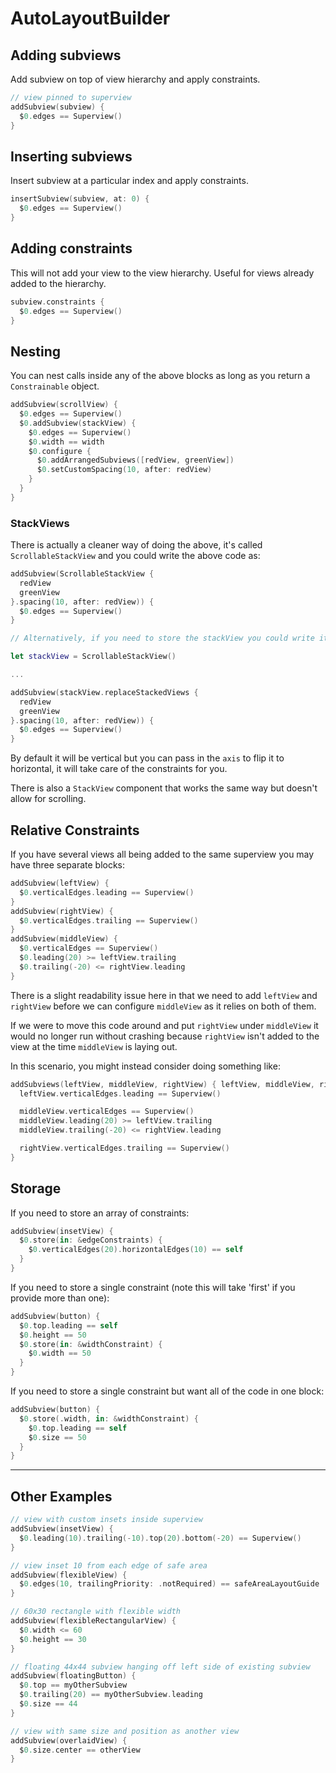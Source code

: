 # AutoLayoutBuilder

## Adding subviews

Add subview on top of view hierarchy and apply constraints.

```swift
// view pinned to superview
addSubview(subview) {
  $0.edges == Superview()
}
```

## Inserting subviews

Insert subview at a particular index and apply constraints.

```swift
insertSubview(subview, at: 0) {
  $0.edges == Superview()
}
```

## Adding constraints

This will not add your view to the view hierarchy. Useful for views already added to the hierarchy.

```swift
subview.constraints {
  $0.edges == Superview()
}
```

## Nesting

You can nest calls inside any of the above blocks as long as you return a `Constrainable` object.

```swift
addSubview(scrollView) {
  $0.edges == Superview()
  $0.addSubview(stackView) {
    $0.edges == Superview()
    $0.width == width
    $0.configure {
      $0.addArrangedSubviews([redView, greenView])
      $0.setCustomSpacing(10, after: redView)
    }
  }
}
```

### StackViews

There is actually a cleaner way of doing the above, it's called `ScrollableStackView` and you could write the above code as:

```swift
addSubview(ScrollableStackView {
  redView
  greenView
}.spacing(10, after: redView)) {
  $0.edges == Superview()
}

// Alternatively, if you need to store the stackView you could write it like this

let stackView = ScrollableStackView()

...

addSubview(stackView.replaceStackedViews {
  redView
  greenView
}.spacing(10, after: redView)) {
  $0.edges == Superview()
}
```

By default it will be vertical but you can pass in the `axis` to flip it to horizontal, it will take care of the constraints for you.

There is also a `StackView` component that works the same way but doesn't allow for scrolling.

## Relative Constraints

If you have several views all being added to the same superview you may have three separate blocks:

```swift
addSubview(leftView) {
  $0.verticalEdges.leading == Superview()
}
addSubview(rightView) {
  $0.verticalEdges.trailing == Superview()
}
addSubview(middleView) {
  $0.verticalEdges == Superview()
  $0.leading(20) >= leftView.trailing
  $0.trailing(-20) <= rightView.leading
}

```

There is a slight readability issue here in that we need to add `leftView` and `rightView` before we can configure `middleView` as it relies on both of them. 

If we were to move this code around and put `rightView` under `middleView` it would no longer run without crashing because `rightView` isn't added to the view at the time `middleView` is laying out.

In this scenario, you might instead consider doing something like:

```swift
addSubviews(leftView, middleView, rightView) { leftView, middleView, rightView in
  leftView.verticalEdges.leading == Superview()

  middleView.verticalEdges == Superview()
  middleView.leading(20) >= leftView.trailing
  middleView.trailing(-20) <= rightView.leading

  rightView.verticalEdges.trailing == Superview()
}
```

## Storage

If you need to store an array of constraints:

```swift
addSubview(insetView) {
  $0.store(in: &edgeConstraints) {
    $0.verticalEdges(20).horizontalEdges(10) == self
  }
}
```

If you need to store a single constraint (note this will take 'first' if you provide more than one):

```swift
addSubview(button) {
  $0.top.leading == self
  $0.height == 50
  $0.store(in: &widthConstraint) {
    $0.width == 50
  }
}
```

If you need to store a single constraint but want all of the code in one block:

```swift
addSubview(button) {
  $0.store(.width, in: &widthConstraint) {
    $0.top.leading == self
    $0.size == 50
  }
}
```

---

## Other Examples

```swift
// view with custom insets inside superview
addSubview(insetView) {
  $0.leading(10).trailing(-10).top(20).bottom(-20) == Superview()
}

// view inset 10 from each edge of safe area
addSubview(flexibleView) {
  $0.edges(10, trailingPriority: .notRequired) == safeAreaLayoutGuide
}

// 60x30 rectangle with flexible width
addSubview(flexibleRectangularView) {
  $0.width <= 60
  $0.height == 30
}

// floating 44x44 subview hanging off left side of existing subview
addSubview(floatingButton) {
  $0.top == myOtherSubview
  $0.trailing(20) == myOtherSubview.leading
  $0.size == 44
}

// view with same size and position as another view
addSubview(overlaidView) {
  $0.size.center == otherView
}
```

